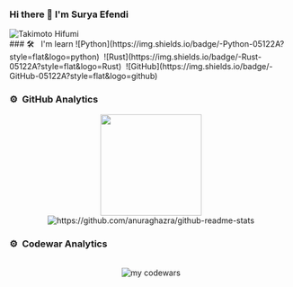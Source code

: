 
### Hi there 👋 I'm Surya Efendi

<img src="https://i.pinimg.com/236x/2d/05/c6/2d05c684bcdc44911116749e8f5b23b7.jpg" alt="Takimoto Hifumi" />
<br />
### 🛠 &nbsp; I'm learn
![Python](https://img.shields.io/badge/-Python-05122A?style=flat&logo=python)&nbsp;
![Rust](https://img.shields.io/badge/-Rust-05122A?style=flat&logo=Rust)&nbsp;
![GitHub](https://img.shields.io/badge/-GitHub-05122A?style=flat&logo=github)&nbsp;

### ⚙️ &nbsp;GitHub Analytics
<div align="center">
<img height="180em" src="https://github-readme-stats-eight-theta.vercel.app/api/top-langs/?username=reizenu-uyhaa&layout=compact&langs_count=8&theme=algolia"/>
<img src="https://github-readme-stats.vercel.app/api?username=reizenu-uyhaa&show_icons=true&theme=tokyonight" alt="https://github.com/anuraghazra/github-readme-stats"> <br />

</div>

### ⚙️ &nbsp;Codewar Analytics
<center>
  <br />
  <img src="https://www.codewars.com/users/reizenu-uyhaa/badges/large" alt="my codewars">
</center>
